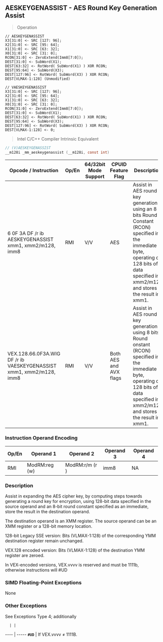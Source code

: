 ## AESKEYGENASSIST - AES Round Key Generation Assist
> Operation 

``` slim
// AESKEYGENASSIST
X3[31:0] <- SRC [127: 96];
X2[31:0] <- SRC [95: 64];
X1[31:0] <- SRC [63: 32];
X0[31:0] <- SRC [31: 0];
RCON[31:0] <- ZeroExtend(Imm8[7:0]);
DEST[31:0] <- SubWord(X1);
DEST[63:32] <- RotWord( SubWord(X1) ) XOR RCON;
DEST[95:64] <- SubWord(X3);
DEST[127:96] <- RotWord( SubWord(X3) ) XOR RCON;
DEST[VLMAX-1:128] (Unmodified)

// VAESKEYGENASSIST 
X3[31:0] <- SRC [127: 96];
X2[31:0] <- SRC [95: 64];
X1[31:0] <- SRC [63: 32];
X0[31:0] <- SRC [31: 0];
RCON[31:0] <- ZeroExtend(Imm8[7:0]);
DEST[31:0] <- SubWord(X1);
DEST[63:32] <- RotWord( SubWord(X1) ) XOR RCON;
DEST[95:64] <- SubWord(X3);
DEST[127:96] <- RotWord( SubWord(X3) ) XOR RCON;
DEST[VLMAX-1:128] <- 0;
```

> Intel C/C++ Compiler Intrinsic Equivalent

``` c
// (V)AESKEYGENASSIST      
__m128i _mm_aeskeygenassist (__m128i, const int)
```

Opcode / Instruction | Op/En | 64/32bit Mode Support | CPUID Feature Flag | Description
-------------------- | ----- | ----------- | --------------- | -----------
6 0F 3A DF /r ib AESKEYGENASSIST xmm1, xmm2/m128, imm8 | RMI  |   V/V | AES | Assist in AES round key generation using an 8 bits Round Constant (RCON) specified in the immediate byte, operating on 128 bits of data specified in xmm2/m128 and stores the result in xmm1.
VEX.128.66.0F3A.WIG DF /r ib VAESKEYGENASSIST xmm1, xmm2/m128, imm8 | RMI  |   V/V |  Both AES and AVX flags | Assist in AES round key generation using 8 bits Round  onstant (RCON) specified in the immediate byte, operating on 128 bits of data specified in xmm2/m128 and stores the result in xmm1.
 
### Instruction Operand Encoding
Op/En  | Operand 1  | Operand 2  | Operand 3  | Operand 4
------ | ---------- | ---------- | ---------- | ---------
RMI | ModRM:reg (w) | ModRM:r/m (r ) | imm8 | NA

### Description
Assist in expanding the AES cipher key, by computing steps towards generating a round key for encryption, using 
128-bit data specified in the source operand and an 8-bit round constant specified as an immediate, store the 
result in the destination operand.

The destination operand is an XMM register. The source operand can be an XMM register or a 128-bit memory location.

128-bit Legacy SSE version: Bits (VLMAX-1:128) of the corresponding YMM destination register remain unchanged.

VEX.128 encoded version: Bits (VLMAX-1:128) of the destination YMM register are zeroed.

<aside class="notification">
In VEX-encoded versions, VEX.vvvv is reserved and must be 1111b, otherwise instructions will #UD
</aside>

### SIMD Floating-Point Exceptions
None

### Other Exceptions
See Exceptions Type 4; additionally

      | | 
 ---- | -----
 **`#UD`**   |  If VEX.vvvv ≠ 1111B.
